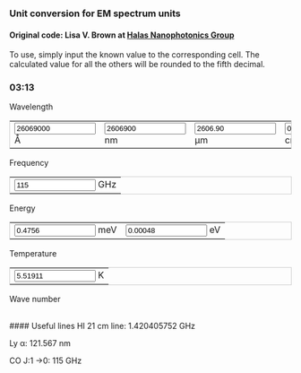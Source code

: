### Unit conversion for EM spectrum units
#### Original code: Lisa V. Brown at <a href="http://halas.rice.edu/conversions" target="blank">Halas Nanophotonics Group</a>
To use, simply input the known value to the corresponding cell. The calculated value for all the others will be rounded to the fifth decimal.

### 03:13

<form name="conversion">
Wavelength
<table cellpadding="2" align="center" style="border-width:1px" bordercolor="#CCCCCC">
<tr>
<td><input name="A" onkeyup="angstrom_to_all(false, false)" value="26069000" size="15"> &#8491; </td>          
<td><input name="nm" onkeyup="nmconvert()" value="2606900" size="15"> nm </td>
<td><input name="um" onkeyup="umconvert()" value="2606.90" size="15"> &#181;m </td>
<td><input name="cm" onkeyup="cmconvert()" value="0.26069" size="15"> cm </td>
</tr></table>
Frequency
<table cellpadding="2" align="center" style="border-width:1px" bordercolor="#CCCCCC">
<tr>
<td><input name="GHz" onkeyup="GHzconvert()" value="115" size="15"> GHz </td>
</tr></table>
Energy
<table cellpadding="2" align="center" style="border-width:1px" bordercolor="#CCCCCC">
<tr>
<td><input name="meV" onkeyup="meVconvert()" value="0.4756" size="15"> meV </td>
<td><input name="eV" onkeyup="eVconvert()" value="0.00048" size="15"> eV </td>
</tr></table>
Temperature
<table cellpadding="2" align="center" style="border-width:1px" bordercolor="#CCCCCC">
<tr>
<td><input name="T" onkeyup="Tconvert()" value="5.51911" size="15"> K </td>
</tr></table>
Wave number
</form>

<script language="javascript">
// Defining constants
c=299792458;
h=4.135667516e-15;
hc = h*c;
c_AGHz = 2.99792458e9;
hc_meVA = 1.23984193e7;
kB_eV_K=8.6173303e-5;

function roundfive(num){
return (num.toFixed(5))
}

// Wavelength
function angstrom_to_all(from_E, from_f, from_W=10){
with (document.conversion){
if (! from_E) {
    meV.value=(hc_meVA/A.value).toFixed(5);
//    eV.value=roundfive(hc/A.value*(1e10));
//    T.value=roundfive(hc/kB/A.value*(1e10));
}
if (! from_f) {
    GHz.value=(c_AGHz/A.value).toFixed(5);
}
if (from_W != 9) {
    nm.value=(A.value*(1e-1)).toFixed(5);
}
if (from_W != 6) {
    um.value=(A.value*(1e-4)).toFixed(5);
}
if (from_W != 2) {
    cm.value=(A.value*(1e-8)).toFixed(5);
}
}}
function nmconvert(){
with (document.conversion){
A.value=(nm.value*10).toFixed(5);
angstrom_to_all(false, false, from_W=9);
}}
function umconvert(){
with (document.conversion){
A.value=(um.value*1e4).toFixed(5);
angstrom_to_all(false, false, from_W=6);
}}
function cmconvert(){
with (document.conversion){
A.value=(cm.value*1e8).toFixed(5);
angstrom_to_all(false, false, from_W=2);
}}

// Energy
function meV_to_all(from_W, from_f){
with (document.conversion){
eV.value=roundfive(meV.value*(1e-3));
GHz.value=roundfive(meV.value/h*(1e-9)*(1e-3));
T.value=roundfive(meV.value/kB*(1e-3));
A.value=roundfive(hc/meV.value*(1e10)*(1e3));
nm.value=roundfive(hc/meV.value*(1e9)*(1e3));
um.value=roundfive(hc/meV.value*(1e6)*(1e3));
cm.value=roundfive(hc/meV.value*(1e2)*(1e3));
}}

function eVconvert(){
with (document.conversion){
meV.value=roundfive(eV.value*(1e3));
T.value=roundfive(eV.value/kB);
GHz.value=roundfive(eV.value/h*(1e-9));
A.value=roundfive(hc/eV.value*(1e10));
nm.value=roundfive(hc/eV.value*(1e9));
um.value=roundfive(hc/eV.value*(1e6));
cm.value=roundfive(hc/eV.value*(1e2));
}}

function meVconvert(){
with (document.conversion){
eV.value=roundfive(meV.value*(1e-3));
GHz.value=roundfive(meV.value/h*(1e-9)*(1e-3));
T.value=roundfive(meV.value/kB*(1e-3));
A.value=roundfive(hc/meV.value*(1e10)*(1e3));
nm.value=roundfive(hc/meV.value*(1e9)*(1e3));
um.value=roundfive(hc/meV.value*(1e6)*(1e3));
cm.value=roundfive(hc/meV.value*(1e2)*(1e3));
}}

function GHzconvert(){
with (document.conversion){
eV.value=roundfive(h*GHz.value*(1e9));
meV.value=roundfive(h*GHz.value*(1e9)*(1e3));
T.value=roundfive(h/kB*GHz.value*(1e9));
A.value=roundfive(c/GHz.value*(1e-9)*(1e10));
nm.value=roundfive(c/GHz.value*(1e-9)*(1e9));
um.value=roundfive(c/GHz.value*(1e-9)*(1e6));
cm.value=roundfive(c/GHz.value*(1e-9)*(1e2));
}}

function Tconvert(){
with (document.conversion){
eV.value=roundfive(kB*T.value);
meV.value=roundfive(kB*T.value*(1e3));
GHz.value=roundfive(kB/h*T.value*(1e-9));
A.value=roundfive(hc/kB/T.value*(1e10));
nm.value=roundfive(hc/kB/T.value*(1e9));
um.value=roundfive(hc/kB/T.value*(1e6));
cm.value=roundfive(hc/kB/T.value*(1e2));
}}

</script>
<br>
#### Useful lines
HI 21 cm line: 1.420405752 GHz

Ly	&alpha;: 121.567 nm

CO J:1	&rarr;0: 115 GHz
